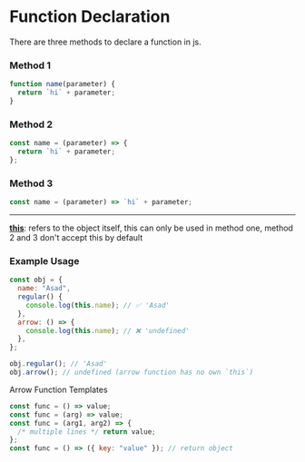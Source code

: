 # Function Declaration

There are three methods to declare a function in js.

### Method 1

```javascript
function name(parameter) {
  return `hi` + parameter;
}
```

### Method 2

```javascript
const name = (parameter) => {
  return `hi` + parameter;
};
```

### Method 3

```javascript
const name = (parameter) => `hi` + parameter;
```

---

**<u>this</u>**: refers to the object itself, this can only be used in method one, method 2 and 3 don't accept this by default

### Example Usage

```javascript
const obj = {
  name: "Asad",
  regular() {
    console.log(this.name); // ✅ 'Asad'
  },
  arrow: () => {
    console.log(this.name); // ❌ 'undefined'
  },
};

obj.regular(); // 'Asad'
obj.arrow(); // undefined (arrow function has no own `this`)
```

Arrow Function Templates

```javascript
const func = () => value;
const func = (arg) => value;
const func = (arg1, arg2) => {
  /* multiple lines */ return value;
};
const func = () => ({ key: "value" }); // return object
```
